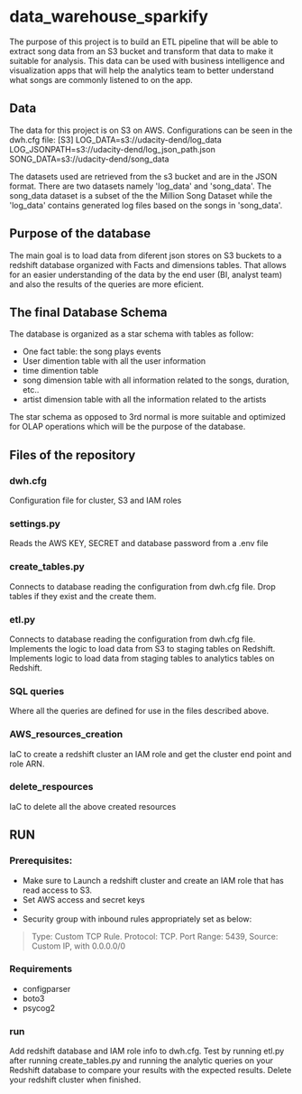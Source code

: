 # data_warehouse_sparkify

The purpose of this project is to build an ETL pipeline that will be able to extract song data from an S3 bucket and transform that data to make it suitable for analysis. This data can be used with business intelligence and visualization apps that will help the analytics team to better understand what songs are commonly listened to on the app.

## Data 
The data for this project is on S3 on AWS. Configurations can be seen in the dwh.cfg file:
    [S3]
    LOG_DATA=s3://udacity-dend/log_data
    LOG_JSONPATH=s3://udacity-dend/log_json_path.json
    SONG_DATA=s3://udacity-dend/song_data
    
The datasets used are retrieved from the s3 bucket and are in the JSON format. There are two datasets namely 'log_data' and 'song_data'. The song_data dataset is a subset of the the Million Song Dataset while the 'log_data' contains generated log files based on the songs in 'song_data'.

## Purpose of the database
The main goal is to load data from diferent json stores on S3 buckets to a redshift database organized with Facts and dimensions tables. That allows for an easier understanding of the data by the end user (BI, analyst team) and also the results of the queries are more eficient.

## The final Database Schema
The database is organized as a star schema with tables as follow:
- One fact table: the song plays events
- User dimention table with all the user information
- time dimention table 
- song dimension table with all information related to the songs, duration, etc..
- artist dimension table with all the information related to the artists

The star schema as opposed to 3rd normal is more suitable and optimized for OLAP operations which will be the purpose of the database.

## Files of the repository
### dwh.cfg
Configuration file for cluster, S3 and IAM roles

### settings.py
Reads the AWS KEY, SECRET and database password from a .env file

### create_tables.py
Connects to database reading the configuration from dwh.cfg file.
Drop tables if they exist and the create them.

### etl.py
Connects to database reading the configuration from dwh.cfg file.
Implements the logic to load data from S3 to staging tables on Redshift.
Implements logic to load data from staging tables to analytics tables on Redshift.

### SQL queries 
Where all the queries are defined for use in the files described above.

### AWS_resources_creation
IaC to create a redshift cluster an IAM role and get the cluster end point and role ARN.

### delete_respources
IaC to delete all the above created resources

## RUN 
### Prerequisites:
- Make sure to Launch a redshift cluster and create an IAM role that has read access to S3.
- Set AWS access and secret keys
- 
- Security group with inbound rules appropriately set as below:
> Type: Custom TCP Rule.
> Protocol: TCP.
> Port Range: 5439,
> Source: Custom IP, with 0.0.0.0/0

### Requirements
- configparser
- boto3
- psycog2

### run
Add redshift database and IAM role info to dwh.cfg.
Test by running etl.py after running create_tables.py and running the analytic queries on your Redshift database to compare your results with the expected results.
Delete your redshift cluster when finished.
